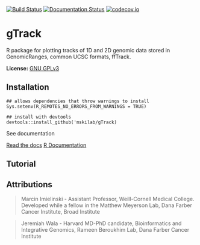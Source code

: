 [![Build Status](https://travis-ci.org/mskilab/gTrack.svg?branch=master)](https://travis-ci.org/mskilab/gTrack)
[![Documentation Status](https://readthedocs.org/projects/gtrack/badge/?version=latest)](http://gtrack.readthedocs.org/en/latest/?badge=latest)
[![codecov.io](https://img.shields.io/codecov/c/github/mskilab/gTrack.svg)](https://codecov.io/github/mskilab/gTrack?branch=master)

gTrack
======

R package for plotting tracks of 1D and 2D genomic data stored in GenomicRanges, common UCSC formats, ffTrack.  

**License:** [GNU GPLv3](https://www.gnu.org/licenses/gpl-3.0.en.html)

Installation
-----------
```{r}
## allows dependencies that throw warnings to install
Sys.setenv(R_REMOTES_NO_ERRORS_FROM_WARNINGS = TRUE) 

## install with devtools
devtools::install_github('mskilab/gTrack)
```

See documentation

[Read the docs](http://gtrack.readthedocs.org/en/latest/)
[R Documentation](https://raw.githubusercontent.com/mskilab/gTrack/master/gTrack.pdf)

Tutorial 
--------

Attributions
------------
> Marcin Imielinski - Assistant Professor, Weill-Cornell Medical College. Developed while a fellow in the Matthew Meyerson Lab, Dana Farber Cancer Institute, Broad Institute

> Jeremiah Wala - Harvard MD-PhD candidate, Bioinformatics and Integrative Genomics, Rameen Beroukhim Lab, Dana Farber Cancer Institute

[license]: https://github.com/jwalabroad/gTrack/blob/master/LICENSE
